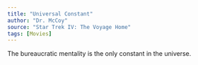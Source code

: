 ```yaml
---
title: "Universal Constant"
author: "Dr. McCoy"
source: "Star Trek IV: The Voyage Home"
tags: [Movies]
---
```


The bureaucratic mentality is the only constant in the universe.
